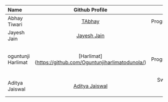 | Name             |                   Github Profile                   |            Interest |                       Bio |
| :--------------- | :------------------------------------------------: | ------------------: | ------------------------: |
| Abhay Tiwari     |        [TAbhay](https://github.com/TAbhay/)        |    Programming      |     Sleep and Code        |
|Jayesh Jain|[Jayesh Jain](https://github.com/jayesh-JainX/) | Coding, Sports | Be Happy |
|oguntunji Harlimat|  [Harlimat] (https://github.com/Oguntunjiharlimatodunola/) | Programming  | Data Engineer & Backend Developer|
| Aditya Jaiswal |[Aditya Jaiswal](https://github.com/adityajaiswal094)| Swimming, Video Gaming | Mobile Developer



 






